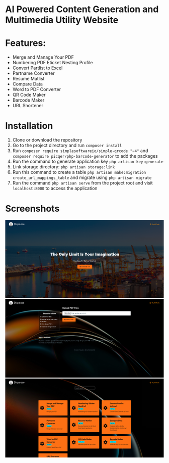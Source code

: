 # AI Powered Content Generation and Multimedia Utility Website

# Features:
* Merge and Manage Your PDF<br>
* Numbering PDF Eticket Nesting Profile<br>
* Convert Partlist to Excel<br>
* Partname Converter<br>
* Resume Matlist<br>
* Compare Data<br>
* Word to PDF Converter<br>
* QR Code Maker<br>
* Barcode Maker<br>
* URL Shortener

# Installation

1. Clone or download the repository
2. Go to the project directory and run `composer install`
3. Run `composer require simplesoftwareio/simple-qrcode "~4"` and `composer require picqer/php-barcode-generator` to add the packages
4. Run the command to generate application key `php artisan key:generate`
5. Link storage directory: `php artisan storage:link`
6. Run this command to create a table `php artisan make:migration create_url_mappings_table` and migrate using `php artisan migrate`
7. Run the command `php artisan serve` from the project root and visit `localhost:8000` to access the application


# Screenshots

![Homepage](https://github.com/NEAR07/ShipEase/blob/april/Screenshots/Home.png)
![PDF Converter](https://github.com/NEAR07/ShipEase/blob/april/Screenshots/Convert%20PDF.png)
![All Tools](https://github.com/NEAR07/ShipEase/blob/april/Screenshots/Tools.png)
 
